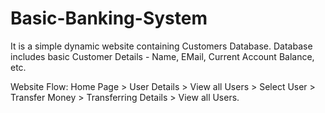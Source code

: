 # Basic-Banking-System
It is a simple dynamic website containing Customers Database. Database includes basic Customer Details - Name, EMail, Current Account Balance, etc.  

Website Flow: Home Page > User Details > View all Users > Select User > Transfer Money > Transferring Details > View all Users.


